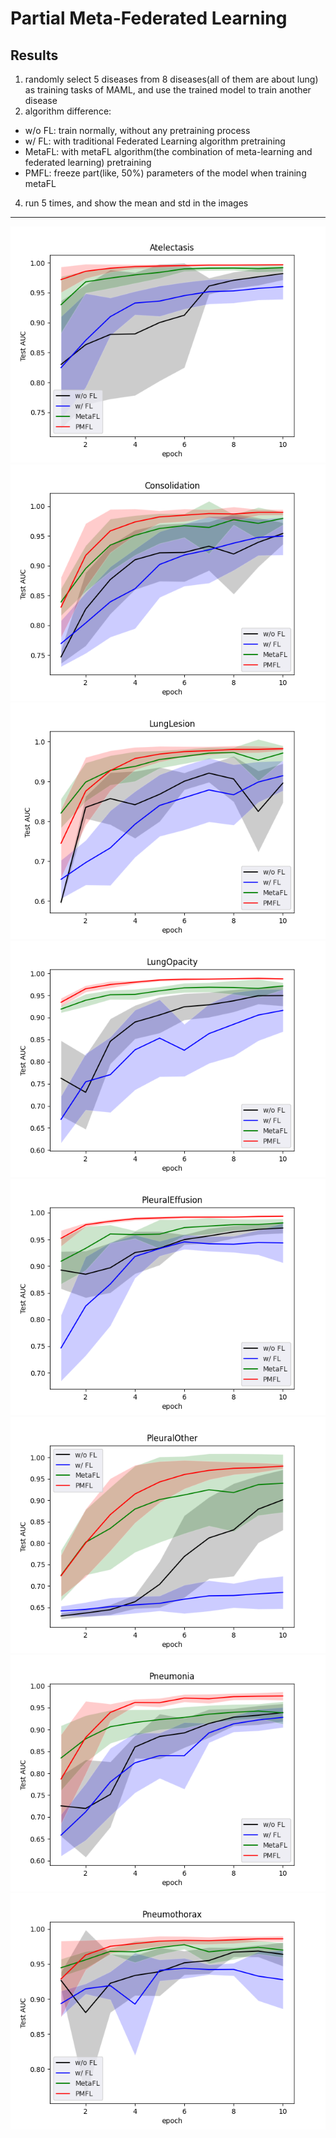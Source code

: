 # Partial Meta-Federated Learning

## Results
1. randomly select 5 diseases from 8 diseases(all of them are about lung) as training tasks of MAML, and use the trained model to train another disease
2. algorithm difference:
- w/o FL: train normally, without any pretraining process
- w/ FL: with traditional Federated Learning algorithm pretraining
- MetaFL: with metaFL algorithm(the combination of meta-learning and federated learning) pretraining
- PMFL: freeze part(like, 50%) parameters of the model when training metaFL
4. run 5 times, and show the mean and std in the images
----

![image](https://github.com/destiny301/PMFL/blob/main/result/01Atelectasis_rocauc.png)
![image](https://github.com/destiny301/PMFL/blob/main/result/01Consolidation_rocauc.png)
![image](https://github.com/destiny301/PMFL/blob/main/result/01LungLesion_rocauc.png)
![image](https://github.com/destiny301/PMFL/blob/main/result/01LungOpacity_rocauc.png)
![image](https://github.com/destiny301/PMFL/blob/main/result/01PleuralEffusion_rocauc.png)
![image](https://github.com/destiny301/PMFL/blob/main/result/01PleuralOther_rocauc.png)
![iamge](https://github.com/destiny301/PMFL/blob/main/result/01Pneumonia_rocauc.png)
![image](https://github.com/destiny301/PMFL/blob/main/result/01Pneumothorax_rocauc.png)
